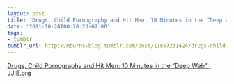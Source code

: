 ```yaml
---
layout: post
title: 'Drugs, Child Pornography and Hit Men: 10 Minutes in the “Deep Web” | JJIE.org'
date: '2011-10-24T00:20:23-07:00'
tags:
- tumblr
tumblr_url: http://mburns-blog.tumblr.com/post/11857231424/drugs-child-pornography-and-hit-men-10-minutes
---
```

<a href="http://jjie.org/drugs-child-pornography-hit-men-minutes-deep-web/16331">Drugs, Child Pornography and Hit Men: 10 Minutes in the “Deep Web” | JJIE.org</a>

